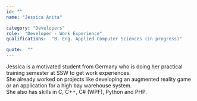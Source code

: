 ```yaml
---
id: ""
name: "Jessica Anita"

category: "Developers"
role:  "Developer - Work Experience"
qualifications:  "B. Eng. Applied Computer Sciences (in progress)"

quote:  ""
---
```


Jessica is a motivated student from Germany who is doing her practical training semester at SSW to get work experiences.  
She already worked on projects like developing an augmented reality game or an application for a high bay warehouse system.  
She also has skills in C, C++, C# (WPF), Python and PHP.  